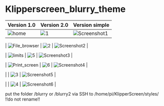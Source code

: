 # Klipperscreen_blurry_theme

| Version 1.0                                                                                                              | Version 2.0                                                                                                       | Version simple                                                                                                              |
| ------------------------------------------------------------------------------------------------------------------------ | ----------------------------------------------------------------------------------------------------------------- | --------------------------------------------------------------------------------------------------------------------------- |
| ![home](https://user-images.githubusercontent.com/111509593/231819592-7ea425a4-bdca-4ab9-ab4f-a1366c923ad9.png)          | ![1](https://github.com/bumbeng/Klipperscreen_blurry_theme/assets/111509593/d635230e-6f08-4bbf-8366-26be8a0cc99e) | ![Screenshot1](https://github.com/bumbeng/Klipperscreen_blurry_theme/assets/111509593/8cee68ba-29ee-47d4-a25c-ac4471670edd) |

| ![File_browser](https://user-images.githubusercontent.com/111509593/231819590-8d7c745e-3dad-46f5-8183-8844c70862d4.png)  | ![2](https://github.com/bumbeng/Klipperscreen_blurry_theme/assets/111509593/3858b4c2-0c27-4303-b07f-a686f181884d) | ![Screenshot2](https://github.com/bumbeng/Klipperscreen_blurry_theme/assets/111509593/0c5518e4-42bf-4f93-b8f1-66ad1ae073d0) |

| ![limits](https://user-images.githubusercontent.com/111509593/231819594-a1200c86-4e0b-4327-a53e-b3df385dffdb.png)        | ![5](https://github.com/bumbeng/Klipperscreen_blurry_theme/assets/111509593/3db37bcb-1729-46ea-8dbb-4d6069572489) | ![Screenshot3](https://github.com/bumbeng/Klipperscreen_blurry_theme/assets/111509593/542eb980-9cf5-4a8d-adc2-0b71e574174b) |

| ![Print_screen](https://user-images.githubusercontent.com/111509593/231819600-5b1872aa-bcd9-4d88-8733-aed120cf6de6.png)  | ![6](https://github.com/bumbeng/Klipperscreen_blurry_theme/assets/111509593/d21d4ff0-6985-4826-a491-6009456e737f) | ![Screenshot4](https://github.com/bumbeng/Klipperscreen_blurry_theme/assets/111509593/763da7b1-81a4-426f-a418-73e3a93b6ffd) |

|                                                                                                                          | ![3](https://github.com/bumbeng/Klipperscreen_blurry_theme/assets/111509593/d9fa480f-f19f-4a5b-83fc-d962772eb376) | ![Screenshot5](https://github.com/bumbeng/Klipperscreen_blurry_theme/assets/111509593/aecf597e-2430-47f5-bac8-84f811ea32be) |

|                                                                                                                          | ![4](https://github.com/bumbeng/Klipperscreen_blurry_theme/assets/111509593/2433d9c4-b9ba-4b04-b20c-652a44999758) | ![Screenshot6](https://github.com/bumbeng/Klipperscreen_blurry_theme/assets/111509593/716152e4-56cd-4647-b9d2-909e7c7289ca) |


put the folder /blurry or /blurry2 via SSH to /home/pi/KlipperScreen/styles/  
!!do not rename!!
